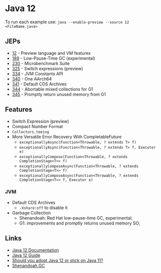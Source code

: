 # Java 12

To run each example use: `java --enable-preview --source 12 <FileName.java>`

## JEPs

* [12](https://openjdk.java.net/jeps/12) - Preview language and VM features
* [189](https://openjdk.java.net/jeps/189) - Low-Pause-Time GC (experimental)
* [230](https://openjdk.java.net/jeps/230) - Microbenchmark Suite
* [325](https://openjdk.java.net/jeps/325) - Switch expressions (preview)
* [334](https://openjdk.java.net/jeps/334) - JVM Constants API
* [340](https://openjdk.java.net/jeps/340) - One AArch64
* [341](https://openjdk.java.net/jeps/341) - Default CDS Archives
* [344](https://openjdk.java.net/jeps/344) - Abortable mixed collections for G1
* [345](https://openjdk.java.net/jeps/346) - Promptly return unused memory from G1

## Features

* Switch Expression (preview)
* Compact Number Format
* `Collectors.teeing`
* More Versatile Error Recovery With CompletableFuture
    * `exceptionallyAsync(Function<Throwable, ? extends T> f)`
    * `exceptionallyAsync(Function<Throwable, ? extends T> f, Executor e)`
    * `exceptionallyCompose(Function<Throwable, ? extends CompletionStage<T>> f)`
    * `exceptionallyComposeAsync(Function<Throwable, ? extends CompletionStage<T>> f)`
    * `exceptionallyComposeAsync(Function<Throwable, ? extends CompletionStage<T>> f, Executor e)`

### JVM

* Default CDS Archives
    * `-Xshare:off` to disable it
* Garbage Collection
    * Shenandoah: Red Hat low-pause-time GC, experimental;
    * G1: improvements and promptly returns unused memory SO;

## Links

* [Java 12 Documentation](https://docs.oracle.com/en/java/javase/12/index.html)
* [Java 12 Guide](https://blog.codefx.org/java/java-12-guide/)
* [Should you adopt Java 12 or stick on Java 11?](https://blog.joda.org/2018/10/adopt-java-12-or-stick-on-11.html)
* [Shenandoah GC](https://wiki.openjdk.java.net/display/shenandoah/Main)
